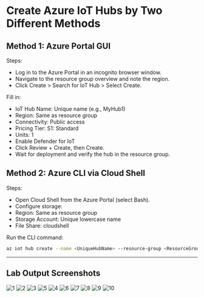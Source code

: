 # Create Azure IoT Hubs by Two Different Methods

## Method 1: Azure Portal GUI

Steps:

- Log in to the Azure Portal in an incognito browser window.
- Navigate to the resource group overview and note the region.
- Click Create > Search for IoT Hub > Select Create.

Fill in:

- IoT Hub Name: Unique name (e.g., MyHub1)
- Region: Same as resource group
- Connectivity: Public access
- Pricing Tier: S1: Standard
- Units: 1
- Enable Defender for IoT
- Click Review + Create, then Create.
- Wait for deployment and verify the hub in the resource group.

## Method 2: Azure CLI via Cloud Shell

Steps:
- Open Cloud Shell from the Azure Portal (select Bash).
- Configure storage:
- Region: Same as resource group
- Storage Account: Unique lowercase name
- File Share: cloudshell

Run the CLI command:

```bash
az iot hub create --name <UniqueHubName> --resource-group <ResourceGroupName> --sku B1 --unit 1
```

---

## Lab Output Screenshots

![1](https://github.com/user-attachments/assets/03365840-3352-4d84-a1bd-fd1e43199375)
![2](https://github.com/user-attachments/assets/a36dbe58-c32b-4be5-bdd7-9fca3328e5b8)
![3](https://github.com/user-attachments/assets/787b13df-7c2d-4190-80dd-2752620d4afd)
![5](https://github.com/user-attachments/assets/79aa7e5d-91b2-4fcb-aef2-70e97f980b8b)
![4](https://github.com/user-attachments/assets/1e9646d0-805a-47c3-9031-a980a909e551)
![6](https://github.com/user-attachments/assets/c66457be-638e-4715-a5fc-0b1694e0f4db)
![7](https://github.com/user-attachments/assets/7fb0146e-e0f0-4968-a7ff-88529314fbec)
![8](https://github.com/user-attachments/assets/53a75619-63ee-4e2b-8927-2b572d7de509)
![9](https://github.com/user-attachments/assets/fe280325-e573-48ae-83a0-3ff5e717edd3)
![10](https://github.com/user-attachments/assets/da1f8d51-e08c-4115-8072-6ed926cdb278)

